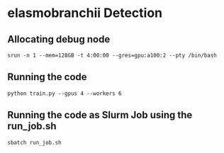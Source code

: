 # elasmobranchii Detection


## Allocating debug node

```
srun -n 1 --mem=128GB -t 4:00:00 --gres=gpu:a100:2 --pty /bin/bash
```


## Running the code

```
python train.py --gpus 4 --workers 6
```


## Running the code as Slurm Job using the run_job.sh

```
sbatch run_job.sh
```
